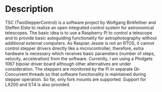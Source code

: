 # Description
TSC (TwoStepperControl) is a software project by Wolfgang Birkfellner and Steffen Elste to realize an open integrated control system for astronomical telescopes. The basic idea is to use a Raspberry Pi to control a telescope and to provide basic autoguiding functionality for astrophotography without additional external computers. As Raspian Jessie is not an RTOS, it cannot control stepper drivers directly like a microcontroller; therefore, extra hardware is necessary which receives basic parameters (number of steps, velocity, acceleration) from the software. Currently, I am using a Phidgets 1067 bipolar driver board although other alternatives are under consideration. The steppers are monitored by the Pi in separate Qt-Concurrent threads so that software functionality is maintained during stepper operation. So far, only fork mounts are supported. Support for LX200 and ST4 is also provided.
